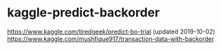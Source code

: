 # kaggle-predict-backorder
https://www.kaggle.com/tiredgeek/predict-bo-trial
(updated 2019-10-02) https://www.kaggle.com/mushfique917/transaction-data-with-backorder
